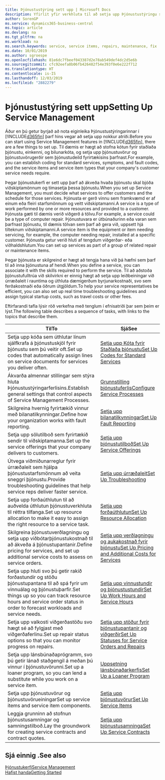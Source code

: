 ```yaml
---
title: Þjónustustýring sett upp | Microsoft Docs
description: Yfirlit yfir verkhluta til að setja upp Þjónustustýringu sem hentar því hvernig fyrirtæki þitt stýrir þjónustunni.
author: SorenGP
ms.service: dynamics365-business-central
ms.topic: article
ms.devlang: na
ms.tgt_pltfrm: na
ms.workload: na
ms.search.keywords: service, service items, repairs, maintenance, fix
ms.date: 10/01/2019
ms.author: sgroespe
ms.openlocfilehash: 81e6dc7fbeef043387d2e78ab549def4dc2d5e6b
ms.sourcegitcommit: cfc92eefa8b06fb426482f54e393f0e6e222f712
ms.translationtype: HT
ms.contentlocale: is-IS
ms.lasthandoff: 12/03/2019
ms.locfileid: "2882279"
---
```

# <a name="setting-up-service-management"></a><span data-ttu-id="a34f9-103">Þjónustustýring sett upp</span><span class="sxs-lookup"><span data-stu-id="a34f9-103">Setting Up Service Management</span></span>
<span data-ttu-id="a34f9-104">Áður en þú getur byrjað að nota eiginleika Þjónustustýringarinnar í [!INCLUDE[d365fin](includes/d365fin_md.md)] þarf hins vegar að setja upp nokkur atriði.</span><span class="sxs-lookup"><span data-stu-id="a34f9-104">Before you can start using Service Management features in [!INCLUDE[d365fin](includes/d365fin_md.md)], there are a few things to set up.</span></span> <span data-ttu-id="a34f9-105">Til dæmis er hægt að stofna kótun fyrir staðlaða þjónustu, einkenni, og bilunarkóta, og setja upp þjónustuvörur og þjónustuvörugerðir sem þjónustudeild fyrirtækisins þarfnast.</span><span class="sxs-lookup"><span data-stu-id="a34f9-105">For example, you can establish coding for standard services, symptoms, and fault codes, and the service items and service item types that your company's customer service needs require.</span></span>  

<span data-ttu-id="a34f9-106">Þegar þjónustukerfi er sett upp þarf að ákveða hvaða þjónustu skal bjóða viðskiptamönnum og tímasetja þessa þjónustu.</span><span class="sxs-lookup"><span data-stu-id="a34f9-106">When you set up Service Management, you must decide what services to offer customers and the schedule for those services.</span></span> <span data-ttu-id="a34f9-107">Þjónusta er gerð vinnu sem framkvæmd er af einum eða fleiri starfsmönnum og veitt viðskiptamanni.</span><span class="sxs-lookup"><span data-stu-id="a34f9-107">A service is a type of work performed by one or more resources and provided to a customer.</span></span> <span data-ttu-id="a34f9-108">Þjónusta gæti til dæmis verið viðgerð á tölvu.</span><span class="sxs-lookup"><span data-stu-id="a34f9-108">For example, a service could be a type of computer repair.</span></span> <span data-ttu-id="a34f9-109">Þjónustuvara er útbúnaðurinn eða varan sem þarfnast þjónustu, til dæmis tölvan sem þarf að gera við, uppsett hjá tilteknum viðskiptamanni.</span><span class="sxs-lookup"><span data-stu-id="a34f9-109">A service item is the equipment or item needing servicing, for example, the computer needing repair, installed at a specific customer.</span></span> <span data-ttu-id="a34f9-110">Þjónusta getur verið hluti af tengdum viðgerðar- eða viðhaldshlutum.</span><span class="sxs-lookup"><span data-stu-id="a34f9-110">You can set up services as part of a group of related repair or maintenance items.</span></span>  
  
<span data-ttu-id="a34f9-111">Þegar þjónusta er skilgreind er hægt að tengja hana við þá hæfni sem þarf til að inna þjónustuna af hendi.</span><span class="sxs-lookup"><span data-stu-id="a34f9-111">When you define a service, you can associate it with the skills required to perform the service.</span></span> <span data-ttu-id="a34f9-112">Til að aðstoða þjónustufulltrúa við skilvirkni er einnig hægt að setja upp leiðbeiningar við úrræðaleit í rauntíma og úthluta dæmigerðum byrjunarkostnaði, svo sem ferðakostnaði eða öðrum útgjöldum.</span><span class="sxs-lookup"><span data-stu-id="a34f9-112">To help your service representatives be efficient, you can also set up real time troubleshooting guidelines and assign typical startup costs, such as travel costs or other fees.</span></span>  

<span data-ttu-id="a34f9-113">Eftirfarandi tafla lýsir röð verkefna með tenglum í efnisatriði þar sem þeim er lýst.</span><span class="sxs-lookup"><span data-stu-id="a34f9-113">The following table describes a sequence of tasks, with links to the topics that describe them.</span></span>  
  
| <span data-ttu-id="a34f9-114">Til</span><span class="sxs-lookup"><span data-stu-id="a34f9-114">To</span></span> | <span data-ttu-id="a34f9-115">Sjá</span><span class="sxs-lookup"><span data-stu-id="a34f9-115">See</span></span> |
| --- | --- |
| <span data-ttu-id="a34f9-116">Setja upp kóða sem úthlutar línum sjálfkrafa á þjónustuskjöl fyrir þjónustu sem þú veitir oft.</span><span class="sxs-lookup"><span data-stu-id="a34f9-116">Set up codes that automatically assign lines on service documents for services you deliver often.</span></span> |[<span data-ttu-id="a34f9-117">Setja upp Kóta fyrir Staðlaða þjónustu</span><span class="sxs-lookup"><span data-stu-id="a34f9-117">Set Up Codes for Standard Services</span></span>](service-how-setup-service-coding.md)|
| <span data-ttu-id="a34f9-118">Ákvarða almennar stillingar sem stýra hluta Þjónustustýringarferlisins.</span><span class="sxs-lookup"><span data-stu-id="a34f9-118">Establish general settings that control aspects of Service Management Processes.</span></span>|[<span data-ttu-id="a34f9-119">Grunnstilling þjónustuferlis</span><span class="sxs-lookup"><span data-stu-id="a34f9-119">Configure Service Processes</span></span>](service-setup-service-processes.md)|
| <span data-ttu-id="a34f9-120">Skilgreina hvernig fyrirtækið vinnur með bilanatilkynningar.</span><span class="sxs-lookup"><span data-stu-id="a34f9-120">Define how your organization works with fault reporting.</span></span> |[<span data-ttu-id="a34f9-121">Setja upp bilanatilkynningar</span><span class="sxs-lookup"><span data-stu-id="a34f9-121">Set Up Fault Reporting</span></span>](service-how-setup-fault-reporting.md) |
| <span data-ttu-id="a34f9-122">Setja upp sölutilboð sem fyrirtækið sendir til viðskiptamanna.</span><span class="sxs-lookup"><span data-stu-id="a34f9-122">Set up the service offerings that your company delivers to customers.</span></span>|[<span data-ttu-id="a34f9-123">Setja upp þjónustutilboð</span><span class="sxs-lookup"><span data-stu-id="a34f9-123">Set Up Service Offerings</span></span>](service-how-setup-service-offerings.md)|
| <span data-ttu-id="a34f9-124">Útvega viðmiðunarreglur fyrir úrræðaleit sem hjálpa þjónustustarfsmönnum að veita sneggri þjónustu.</span><span class="sxs-lookup"><span data-stu-id="a34f9-124">Provide troubleshooting guidelines that help service reps deliver faster service.</span></span> |[<span data-ttu-id="a34f9-125">Setja upp úrræðaleit</span><span class="sxs-lookup"><span data-stu-id="a34f9-125">Set Up Troubleshooting</span></span>](service-how-setup-troubleshooting.md) |
| <span data-ttu-id="a34f9-126">Setja upp forðaúthlutun til að auðvelda úthlutun þjónustuverkhluta til réttra tilfanga.</span><span class="sxs-lookup"><span data-stu-id="a34f9-126">Set up resource allocation to make it easy to assign the right resource to a service task.</span></span> |[<span data-ttu-id="a34f9-127">Setja upp forðaúthlutun</span><span class="sxs-lookup"><span data-stu-id="a34f9-127">Set Up Resource Allocation</span></span>](service-how-setup-resource-allocation.md) |
| <span data-ttu-id="a34f9-128">Skilgreina þjónustuverðlagningu og setja upp viðbótarþjónustukostnað til að ákveða á þjónustupantanir.</span><span class="sxs-lookup"><span data-stu-id="a34f9-128">Define pricing for services, and set up additional service costs to assess on service orders.</span></span> |[<span data-ttu-id="a34f9-129">Setja upp verðlagningu og aukakostnað fyrir þjónustu</span><span class="sxs-lookup"><span data-stu-id="a34f9-129">Set Up Pricing and Additional Costs for Services</span></span>](service-how-setup-service-costs-pricing.md)|
| <span data-ttu-id="a34f9-130">Setja upp hluti svo þú getir rakið forðastundir og stöðu þjónustupantana til að spá fyrir um vinnuálag og þjónustuþarfir.</span><span class="sxs-lookup"><span data-stu-id="a34f9-130">Set things up so you can track resource hours and service order status in order to forecast workloads and service needs.</span></span>|[<span data-ttu-id="a34f9-131">Setja upp vinnustundir og þjónustustundir</span><span class="sxs-lookup"><span data-stu-id="a34f9-131">Set Up Work Hours and Service Hours</span></span>](service-how-setup-work-service-hours.md)|
| <span data-ttu-id="a34f9-132">Setja upp valkosti viðgerðastöðu svo hægt sé að fylgjast með viðgerðaferlinu.</span><span class="sxs-lookup"><span data-stu-id="a34f9-132">Set up repair status options so that you can monitor progress on repairs.</span></span> | [<span data-ttu-id="a34f9-133">Setja upp stöður fyrir þjónustupantanir og viðgerðir</span><span class="sxs-lookup"><span data-stu-id="a34f9-133">Set Up Statuses for Service Orders and Repairs</span></span>](service-order-repair-status.md)|
| <span data-ttu-id="a34f9-134">Setja upp lánsbúnaðaprógramm, svo þú getir lánað staðgengil á meðan þú vinnur í þjónustuvörunni.</span><span class="sxs-lookup"><span data-stu-id="a34f9-134">Set up a loaner program, so you can lend a substitute while you work on a service item.</span></span> |[<span data-ttu-id="a34f9-135">Uppsetning lánsbúnaðarkerfis</span><span class="sxs-lookup"><span data-stu-id="a34f9-135">Set Up a Loaner Program</span></span>](service-how-setup-loaner-program.md) |
| <span data-ttu-id="a34f9-136">Setja upp þjónustuvörur og þjónustuvörueiningar</span><span class="sxs-lookup"><span data-stu-id="a34f9-136">Set up service items and service item components.</span></span> |[<span data-ttu-id="a34f9-137">Setja upp þjónustuvörur</span><span class="sxs-lookup"><span data-stu-id="a34f9-137">Set Up Service Items</span></span>](service-how-setup-service-items.md) |
| <span data-ttu-id="a34f9-138">Leggja grunninn að stofnun þjónustusamningar og samningstilboð.</span><span class="sxs-lookup"><span data-stu-id="a34f9-138">Lay the groundwork for creating service contracts and contract quotes.</span></span> |[<span data-ttu-id="a34f9-139">Setja upp þjónustusamninga</span><span class="sxs-lookup"><span data-stu-id="a34f9-139">Set Up Service Contracts</span></span>](service-how-setup-service-contracts.md) |

## <a name="see-also"></a><span data-ttu-id="a34f9-140">Sjá einnig .</span><span class="sxs-lookup"><span data-stu-id="a34f9-140">See also</span></span>
[<span data-ttu-id="a34f9-141">Þjónustukerfi</span><span class="sxs-lookup"><span data-stu-id="a34f9-141">Service Management</span></span>](service-service.md)  
[<span data-ttu-id="a34f9-142">Hafist handa</span><span class="sxs-lookup"><span data-stu-id="a34f9-142">Getting Started</span></span>](product-get-started.md)  
